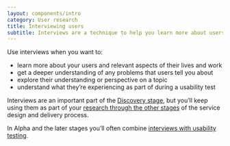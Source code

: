 ```yaml
---
layout: components/intro
category: User research
title: Interviewing users
subtitle: Interviews are a technique to help you learn more about users and their experience, how they use a service and what they need from it.
---
```


Use interviews when you want to:

- learn more about your users and relevant aspects of their lives and work
- get a deeper understanding of any problems that users tell you about
- explore their understanding or perspective on a topic
- understand what they’re experiencing as part of during a usability test

Interviews are an important part of the [Discovery stage](#), but you’ll keep using them as part of your [research through the other stages](/user-research/how-changes/) of the service design and delivery process.

In Alpha and the later stages you’ll often combine [interviews with usability testing](#).
